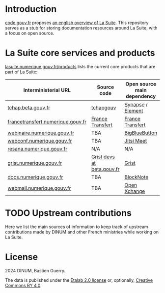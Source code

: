 # Introduction

[code.gouv.fr](https://code.gouv.fr) proposes [an english overview of
La Suite](https://code.gouv.fr/en/lasuite/). This repository serves as
a stub for storing documentation resources around La Suite, with a
focus on open source.

# La Suite core services and products

[lasuite.numerique.gouv.fr/products](https://lasuite.numerique.gouv.fr/products)
lists the current core products that are part of La Suite:

| Interministerial URL                                                           | Source code                                                                                                          | Open source main dependency                                                                             | Interministerial instance support  | User doc | Dev doc |
|--------------------------------------------------------------------------------|----------------------------------------------------------------------------------------------------------------------|---------------------------------------------------------------------------------------------------------|------------------------------------|----------|---------|
| [tchap.beta.gouv.fr](https://tchap.beta.gouv.fr)                               | [tchapgouv](https://code.gouv.fr/sources/#/repos?q=tchap&group=https%3A%2F%2Fgithub.com%2Ftchapgouv)                 | [Synapse](https://github.com/matrix-org/synapse) / [Element](https://github.com/element-hq/element-web) | [Mail](support@tchap.beta.gouv.fr) |          |         |
| [francetransfert.numerique.gouv.fr](https://francetransfert.numerique.gouv.fr) | [France Transfert](https://code.gouv.fr/sources/#/repos?q=france+transfert)                                          | [France Transfert](https://code.gouv.fr/sources/#/repos?q=france+transfert)                             | TBA                                |          |         |
| [webinaire.numerique.gouv.fr](https://webinaire.numerique.gouv.fr)             | TBA                                                                                                                  | [BigBlueButton](https://code.gouv.fr/sill/detail?name=BigBlueButton)                                    | TBA                                |          |         |
| [webconf.numerique.gouv.fr](https://webconf.numerique.gouv.fr)                 | TBA                                                                                                                  | [Jitsi Meet](https://code.gouv.fr/sill/detail?name=Jitsi%20Meet)                                        | TBA                                |          |         |
| [resana.numerique.gouv.fr](https://resana.numerique.gouv.fr)                   | N/A                                                                                                                  | N/A                                                                                                     | TBA                                |          |         |
| [grist.numerique.gouv.fr](https://grist.numerique.gouv.fr)                     | [Grist devs at beta.gouv.fr](https://code.gouv.fr/sources/#/repos?q=grist&group=https%3A%2F%2Fgithub.com%2Fbetagouv) | [Grist](https://code.gouv.fr/sill/detail?name=Grist)                                                    | TBA                                |          |         |
| [docs.numerique.gouv.fr](https://docs.numerique.gouv.fr)                       | TBA                                                                                                                  | [BlockNote](https://github.com/TypeCellOS/BlockNote)                                                    | TBA                                |          |         |
| [webmail.numerique.gouv.fr](https://webmail.numerique.gouv.fr)                 | TBA                                                                                                                  | [Open Xchange](https://github.com/open-xchange)                                                         | TBA                                |          |         |

# TODO Upstream contributions

Here we list the main sources of information to keep track of upstream contributions made by DINUM and other French ministries while working on La Suite.

# License

2024 DINUM, Bastien Guerry.

The data is published under the [Etalab 2.0 license](LICENSES/LICENSE.Etalab-2.0.md) or, optionally, [Creative Commons BY 4.0](https://creativecommons.org/licenses/by/4.0/deed.fr).
